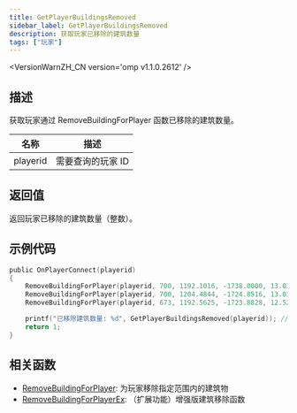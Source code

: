 ```yaml
---
title: GetPlayerBuildingsRemoved
sidebar_label: GetPlayerBuildingsRemoved
description: 获取玩家已移除的建筑数量
tags: ["玩家"]
---
```


<VersionWarnZH_CN version='omp v1.1.0.2612' />

## 描述

获取玩家通过 RemoveBuildingForPlayer 函数已移除的建筑数量。

| 名称     | 描述              |
| -------- | ----------------- |
| playerid | 需要查询的玩家 ID |

## 返回值

返回玩家已移除的建筑数量（整数）。

## 示例代码

```c
public OnPlayerConnect(playerid)
{
    RemoveBuildingForPlayer(playerid, 700, 1192.1016, -1738.0000, 13.0391, 0.25);
    RemoveBuildingForPlayer(playerid, 700, 1204.4844, -1724.8516, 13.0391, 0.25);
    RemoveBuildingForPlayer(playerid, 673, 1192.5625, -1723.8828, 12.5234, 0.25);

    printf("已移除建筑数量: %d", GetPlayerBuildingsRemoved(playerid)); // 输出: 已移除建筑数量: 3
    return 1;
}
```

## 相关函数

- [RemoveBuildingForPlayer](RemoveBuildingForPlayer): 为玩家移除指定范围内的建筑物
- [RemoveBuildingForPlayerEx](RemoveBuildingForPlayerEx): （扩展功能）增强版建筑移除函数
